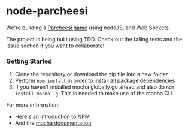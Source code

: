 node-parcheesi
==============

We're building a [Parcheesi game](http://en.wikipedia.org/wiki/Parcheesi) using nodeJS, and Web Sockets. 

The project is being built using TDD. Check out the failing tests and the issue section if you want to collaborate!

### Getting Started

1. Clone the repository or download the zip file into a new folder
2. Perform `npm install` in order to install all package dependencies
3. If you haven't installed mocha globally go ahead and also do `npm install mocha -g`. This is needed to make use of the mocha CLI

For more information:
* Here's an [introduction to NPM](http://howtonode.org/introduction-to-npm)
* And the [mocha documentation](http://visionmedia.github.io/mocha/)
